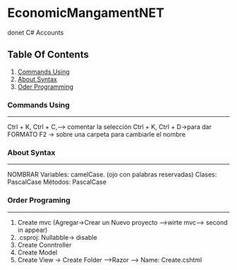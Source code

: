 # EconomicMangamentNET 
donet C# Accounts
## Table Of Contents
1. [Commands Using](#comands)
2. [About Syntax](#syntax)
3. [Oder Programming](#steps)

### Commands Using
***
Ctrl + K, Ctrl + C,--> comentar la selección 
Ctrl + K, Ctrl + D→para dar FORMATO
F2 → sobre una carpeta para cambiarle el nombre

### About Syntax
***
NOMBRAR
Variables: camelCase. (ojo con palabras reservadas)
Clases: PascalCase
Métodos: PascalCase

### Order Programing
***
1. Create mvc (Agregar->Crear un Nuevo proyecto -->wirte mvc--> second in appear)
2. .csproj: Nullabble-> disable
3. Create Conntroller
4. Create Model
5. Create View -> Create Folder -->Razor --> Name: Create.cshtml